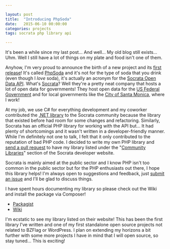 ```yaml
---

layout: post
title:  "Introducing PhpSoda"
date:   2015-06-10 00:00:00
categories: projects
tags: socrata php library api

---
```


It's been a while since my last post... And well... My old blog still exists... Uhm. Well I still have a lot of things on my plate and food isn't one of them.

Anyhow, I'm very proud to announce the birth of a new project and its [first release](https://github.com/allejo/PhpSoda/releases/tag/v0.1.0)! It's called [PhpSoda](https://github.com/allejo/PhpSoda) and it's not for the type of soda that you drink (even though I *love* soda), it's actually an acronym for the [Socrata Open Data API](http://dev.socrata.com/). What's [Socrata](http://socrata.com/)? Well they're a pretty neat company that hosts a lot of open data for governments! They host open data for the [US Federal Government](http://www.socrata.com/industries/open-data-federal-governments/) and for local governments like the [City of Santa Monica](https://data.smgov.net/), where I work!

At my job, we use C# for everything development and my coworker contributed the [.NET library](https://github.com/CityofSantaMonica/SODA.NET) to the Socrata community because the library that existed before had room for some changes and refactoring. Similarly, Socrata has an official PHP library for working with the API but... It had plenty of shortcomings and it wasn't written in a developer-friendly manner. While I'm definitely not one to talk, I felt that it only contributed to the reputation of bad PHP code. I decided to write my own PHP library and [send a pull request](https://github.com/socrata/dev.socrata.com/issues/234) to have my library listed under the "[Community Libraries](http://dev.socrata.com/libraries/)" section of the Socrata developer website.

Socrata is mainly aimed at the public sector and I know PHP isn't too common in the public sector but for the PHP enthusiasts out there, I hope this library helps! I'm always open to suggestions and feedback, just [submit an issue](https://github.com/allejo/PhpSoda/issues) and I'll be glad to discuss things.

I have spent hours documenting my library so please check out the Wiki and install the package via Composer!

- [Packagist](https://packagist.org/packages/allejo/php-soda)
- [Wiki](https://github.com/allejo/PhpSoda/wiki)

I'm ecstatic to see my library listed on their website! This has been the first library I've written and one of my first standalone open source projects not related to BZFlag or WordPress. I plan on extending my horizons a bit further with some more projects I have in mind that I will open source, so stay tuned... This is exciting!
